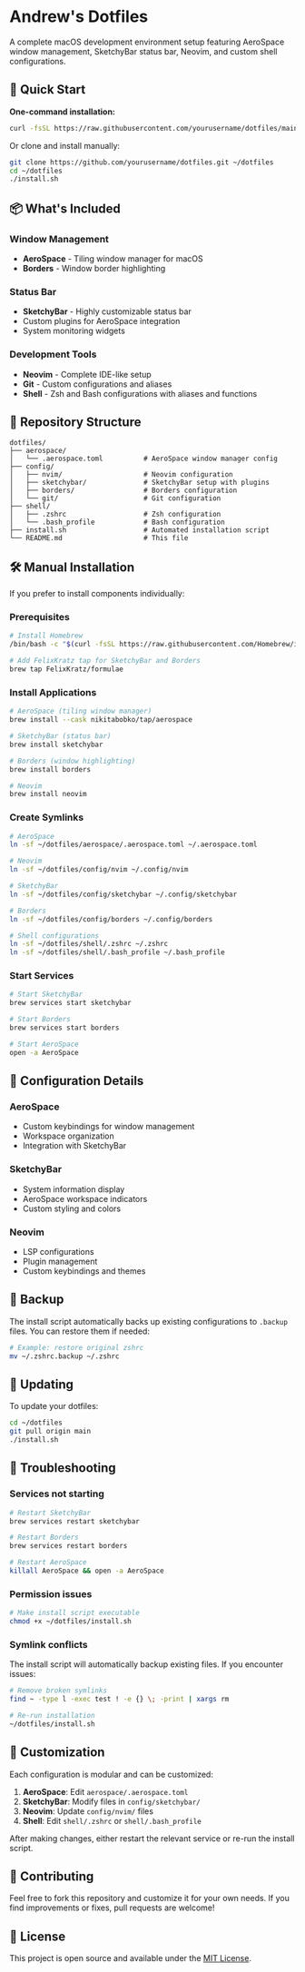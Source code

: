 # Andrew's Dotfiles

A complete macOS development environment setup featuring AeroSpace window management, SketchyBar status bar, Neovim, and custom shell configurations.

## 🚀 Quick Start

**One-command installation:**

```bash
curl -fsSL https://raw.githubusercontent.com/yourusername/dotfiles/main/install.sh | bash
```

Or clone and install manually:

```bash
git clone https://github.com/yourusername/dotfiles.git ~/dotfiles
cd ~/dotfiles
./install.sh
```

## 📦 What's Included

### Window Management
- **AeroSpace** - Tiling window manager for macOS
- **Borders** - Window border highlighting

### Status Bar
- **SketchyBar** - Highly customizable status bar
- Custom plugins for AeroSpace integration
- System monitoring widgets

### Development Tools
- **Neovim** - Complete IDE-like setup
- **Git** - Custom configurations and aliases
- **Shell** - Zsh and Bash configurations with aliases and functions

## 📁 Repository Structure

```
dotfiles/
├── aerospace/
│   └── .aerospace.toml          # AeroSpace window manager config
├── config/
│   ├── nvim/                    # Neovim configuration
│   ├── sketchybar/              # SketchyBar setup with plugins
│   ├── borders/                 # Borders configuration
│   └── git/                     # Git configuration
├── shell/
│   ├── .zshrc                   # Zsh configuration
│   └── .bash_profile            # Bash configuration
├── install.sh                   # Automated installation script
└── README.md                    # This file
```

## 🛠 Manual Installation

If you prefer to install components individually:

### Prerequisites

```bash
# Install Homebrew
/bin/bash -c "$(curl -fsSL https://raw.githubusercontent.com/Homebrew/install/HEAD/install.sh)"

# Add FelixKratz tap for SketchyBar and Borders
brew tap FelixKratz/formulae
```

### Install Applications

```bash
# AeroSpace (tiling window manager)
brew install --cask nikitabobko/tap/aerospace

# SketchyBar (status bar)
brew install sketchybar

# Borders (window highlighting)
brew install borders

# Neovim
brew install neovim
```

### Create Symlinks

```bash
# AeroSpace
ln -sf ~/dotfiles/aerospace/.aerospace.toml ~/.aerospace.toml

# Neovim
ln -sf ~/dotfiles/config/nvim ~/.config/nvim

# SketchyBar
ln -sf ~/dotfiles/config/sketchybar ~/.config/sketchybar

# Borders
ln -sf ~/dotfiles/config/borders ~/.config/borders

# Shell configurations
ln -sf ~/dotfiles/shell/.zshrc ~/.zshrc
ln -sf ~/dotfiles/shell/.bash_profile ~/.bash_profile
```

### Start Services

```bash
# Start SketchyBar
brew services start sketchybar

# Start Borders
brew services start borders

# Start AeroSpace
open -a AeroSpace
```

## 🔧 Configuration Details

### AeroSpace
- Custom keybindings for window management
- Workspace organization
- Integration with SketchyBar

### SketchyBar
- System information display
- AeroSpace workspace indicators
- Custom styling and colors

### Neovim
- LSP configurations
- Plugin management
- Custom keybindings and themes

## 🚨 Backup

The install script automatically backs up existing configurations to `.backup` files. You can restore them if needed:

```bash
# Example: restore original zshrc
mv ~/.zshrc.backup ~/.zshrc
```

## 🔄 Updating

To update your dotfiles:

```bash
cd ~/dotfiles
git pull origin main
./install.sh
```

## 🐛 Troubleshooting

### Services not starting
```bash
# Restart SketchyBar
brew services restart sketchybar

# Restart Borders
brew services restart borders

# Restart AeroSpace
killall AeroSpace && open -a AeroSpace
```

### Permission issues
```bash
# Make install script executable
chmod +x ~/dotfiles/install.sh
```

### Symlink conflicts
The install script will automatically backup existing files. If you encounter issues:

```bash
# Remove broken symlinks
find ~ -type l -exec test ! -e {} \; -print | xargs rm

# Re-run installation
~/dotfiles/install.sh
```

## 📝 Customization

Each configuration is modular and can be customized:

1. **AeroSpace**: Edit `aerospace/.aerospace.toml`
2. **SketchyBar**: Modify files in `config/sketchybar/`
3. **Neovim**: Update `config/nvim/` files
4. **Shell**: Edit `shell/.zshrc` or `shell/.bash_profile`

After making changes, either restart the relevant service or re-run the install script.

## 🤝 Contributing

Feel free to fork this repository and customize it for your own needs. If you find improvements or fixes, pull requests are welcome!

## 📄 License

This project is open source and available under the [MIT License](LICENSE).